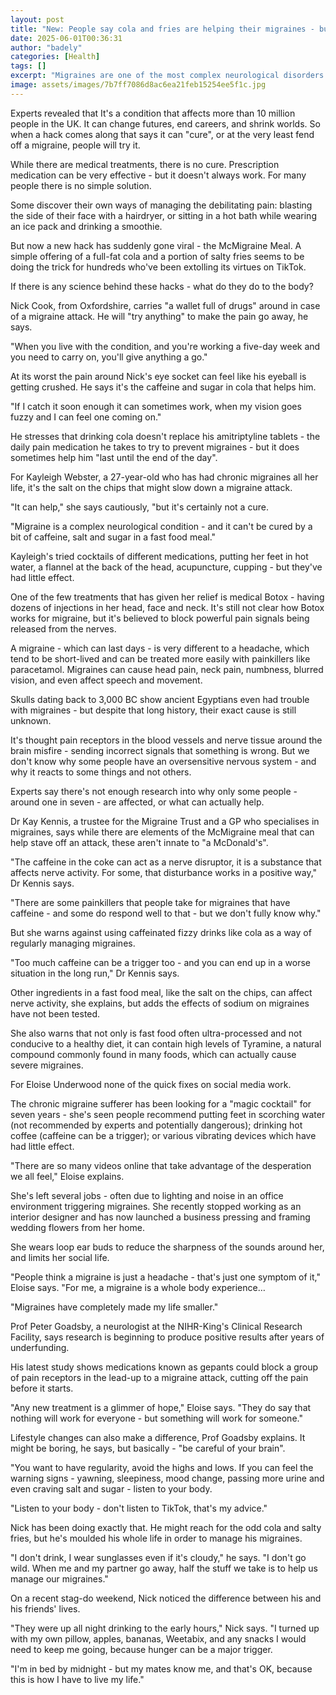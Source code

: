```yaml
---
layout: post
title: "New: People say cola and fries are helping their migraines - but there's a twist"
date: 2025-06-01T00:36:31
author: "badely"
categories: [Health]
tags: []
excerpt: "Migraines are one of the most complex neurological disorders. What is the science behind the latest hack?"
image: assets/images/7b7ff7086d8ac6ea21feb15254ee5f1c.jpg
---
```


Experts revealed that It's a condition that affects more than 10 million people in the UK. It can change futures, end careers, and shrink worlds. So when a hack comes along that says it can "cure", or at the very least fend off a migraine, people will try it.

While there are medical treatments, there is no cure. Prescription medication can be very effective - but it doesn't always work. For many people there is no simple solution.

Some discover their own ways of managing the debilitating pain: blasting the side of their face with a hairdryer, or sitting in a hot bath while wearing an ice pack and drinking a smoothie.

But now a new hack has suddenly gone viral - the McMigraine Meal. A simple offering of a full-fat cola and a portion of salty fries seems to be doing the trick for hundreds who've been extolling its virtues on TikTok.

If there is any science behind these hacks - what do they do to the body?

Nick Cook, from Oxfordshire, carries "a wallet full of drugs" around in case of a migraine attack. He will "try anything" to make the pain go away, he says.

"When you live with the condition, and you're working a five-day week and you need to carry on, you'll give anything a go."

At its worst the pain around Nick's eye socket can feel like his eyeball is getting crushed. He says it's the caffeine and sugar in cola that helps him.

"If I catch it soon enough it can sometimes work, when my vision goes fuzzy and I can feel one coming on."

He stresses that drinking cola doesn't replace his amitriptyline tablets - the daily pain medication he takes to try to prevent migraines - but it does sometimes help him "last until the end of the day".

For Kayleigh Webster, a 27-year-old who has had chronic migraines all her life, it's the salt on the chips that might slow down a migraine attack.

"It can help," she says cautiously, "but it's certainly not a cure.

"Migraine is a complex neurological condition - and it can't be cured by a bit of caffeine, salt and sugar in a fast food meal."

Kayleigh's tried cocktails of different medications, putting her feet in hot water, a flannel at the back of the head, acupuncture, cupping - but they've had little effect.

One of the few treatments that has given her relief is medical Botox - having dozens of injections in her head, face and neck. It's still not clear how Botox works for migraine, but it's believed to block powerful pain signals being released from the nerves.

A migraine - which can last days - is very different to a headache, which tend to be short-lived and can be treated more easily with painkillers like paracetamol. Migraines can cause head pain, neck pain, numbness, blurred vision, and even affect speech and movement.

Skulls dating back to 3,000 BC show ancient Egyptians even had trouble with migraines - but despite that long history, their exact cause is still unknown.

It's thought pain receptors in the blood vessels and nerve tissue around the brain misfire - sending incorrect signals that something is wrong. But we don't know why some people have an oversensitive nervous system - and why it reacts to some things and not others.

Experts say there's not enough research into why only some people - around one in seven - are affected, or what can actually help.

Dr Kay Kennis, a trustee for the Migraine Trust and a GP who specialises in migraines, says while there are elements of the McMigraine meal that can help stave off an attack, these aren't innate to "a McDonald's".

"The caffeine in the coke can act as a nerve disruptor, it is a substance that affects nerve activity. For some, that disturbance works in a positive way," Dr Kennis says.

"There are some painkillers that people take for migraines that have caffeine - and some do respond well to that - but we don't fully know why."

But she warns against using caffeinated fizzy drinks like cola as a way of regularly managing migraines.

"Too much caffeine can be a trigger too - and you can end up in a worse situation in the long run," Dr Kennis says.

Other ingredients in a fast food meal, like the salt on the chips, can affect nerve activity, she explains, but adds the effects of sodium on migraines have not been tested.

She also warns that not only is fast food often ultra-processed and not conducive to a healthy diet, it can contain high levels of Tyramine, a natural compound commonly found in many foods, which can actually cause severe migraines.

For Eloise Underwood none of the quick fixes on social media work.

The chronic migraine sufferer has been looking for a "magic cocktail" for seven years - she's seen people recommend putting feet in scorching water (not recommended by experts and potentially dangerous); drinking hot coffee (caffeine can be a trigger); or various vibrating devices which have had little effect.

"There are so many videos online that take advantage of the desperation we all feel," Eloise explains.

She's left several jobs - often due to lighting and noise in an office environment triggering migraines. She recently stopped working as an interior designer and has now launched a business pressing and framing wedding flowers from her home.

She wears loop ear buds to reduce the sharpness of the sounds around her, and limits her social life.

"People think a migraine is just a headache - that's just one symptom of it," Eloise says. "For me, a migraine is a whole body experience…

"Migraines have completely made my life smaller."

Prof Peter Goadsby, a neurologist at the NIHR-King's Clinical Research Facility, says research is beginning to produce positive results after years of underfunding.

His latest study shows medications known as gepants could block a group of pain receptors in the lead-up to a migraine attack, cutting off the pain before it starts.

"Any new treatment is a glimmer of hope," Eloise says. "They do say that nothing will work for everyone - but something will work for someone."

Lifestyle changes can also make a difference, Prof Goadsby explains. It might be boring, he says, but basically - "be careful of your brain".

"You want to have regularity, avoid the highs and lows. If you can feel the warning signs - yawning, sleepiness, mood change, passing more urine and even craving salt and sugar - listen to your body.

"Listen to your body - don't listen to TikTok, that's my advice."

Nick has been doing exactly that. He might reach for the odd cola and salty fries, but he's moulded his whole life in order to manage his migraines.

"I don't drink, I wear sunglasses even if it's cloudy," he says. "I don't go wild. When me and my partner go away, half the stuff we take is to help us manage our migraines."

On a recent stag-do weekend, Nick noticed the difference between his and his friends' lives.

"They were up all night drinking to the early hours," Nick says. "I turned up with my own pillow, apples, bananas, Weetabix, and any snacks I would need to keep me going, because hunger can be a major trigger.

"I'm in bed by midnight - but my mates know me, and that's OK, because this is how I have to live my life."

